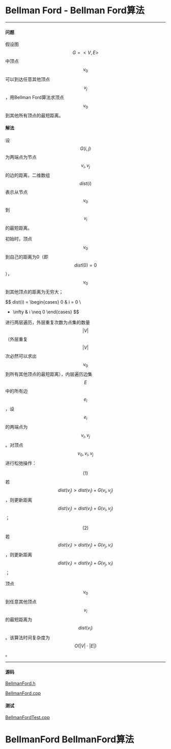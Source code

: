 <script type="text/javascript" src="https://cdnjs.cloudflare.com/ajax/libs/mathjax/2.7.1/MathJax.js?config=TeX-AMS-MML_HTMLorMML"></script>

# Bellman Ford - Bellman Ford算法

--------

#### 问题

假设图$$ G = <V, E> $$中顶点$$ v_0 $$可以到达任意其他顶点$$ v_j $$，用Bellman Ford算法求顶点$$ v_0 $$到其他所有顶点的最短距离。

#### 解法

设$$ G(i, j) $$为两端点为节点$$ v_i, v_j $$的边的距离，二维数组$$ dist(i) $$表示从节点$$ v_0 $$到$$ v_i $$的最短距离。

初始时，顶点$$ v_0 $$到自己的距离为0（即$$ dist(0) = 0 $$），$$ v_0 $$到其他顶点的距离为无穷大；

$$
dist(i) =
\begin{cases}
0                   &   i = 0                       \\
+ \infty            &   i \neq 0
\end{cases}
$$

进行两层遍历，外层重复次数为点集的数量$$ |V| $$（外层重复$$ |V| $$次必然可以求出$$ v_0 $$到所有其他顶点的最短距离），内层遍历边集$$ E $$中的所有边$$ e_i $$，设$$ e_i $$的两端点为$$ v_i, v_j $$。对顶点$$ v_0, v_i, v_j $$进行松弛操作：

$$ (1) $$ 若$$ dist(v_j) \gt dist(v_i) + G(v_i, v_j) $$，则更新距离$$ dist(v_j) = dist(v_i) + G(v_i, v_j) $$；

$$ (2) $$ 若$$ dist(v_i) \gt dist(v_j) + G(v_j, v_i) $$，则更新距离$$ dist(v_i) = dist(v_j) + G(v_j, v_i) $$；

顶点$$ v_0 $$到任意其他顶点$$ v_i $$的最短距离为$$ dist(v_i) $$。该算法时间复杂度为$$ O(|V| \cdot |E|) $$。

--------

#### 源码

[BellmanFord.h](https://github.com/linrongbin16/Way-to-Algorithm/blob/master/src/GraphTheory/MinimumSpanningTree/BellmanFord.h)

[BellmanFord.cpp](https://github.com/linrongbin16/Way-to-Algorithm/blob/master/src/GraphTheory/MinimumSpanningTree/BellmanFord.cpp)

#### 测试

[BellmanFordTest.cpp](https://github.com/linrongbin16/Way-to-Algorithm/blob/master/src/GraphTheory/MinimumSpanningTree/BellmanFordTest.cpp)


# BellmanFord BellmanFord算法

